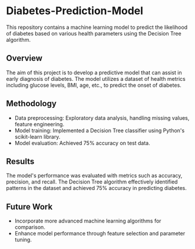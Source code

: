 # Diabetes-Prediction-Model

This repository contains a machine learning model to predict the likelihood of diabetes based on various health parameters using the Decision Tree algorithm.

## Overview
The aim of this project is to develop a predictive model that can assist in early diagnosis of diabetes. The model utilizes a dataset of health metrics including glucose levels, BMI, age, etc., to predict the onset of diabetes.

## Methodology
- Data preprocessing: Exploratory data analysis, handling missing values, feature engineering.
- Model training: Implemented a Decision Tree classifier using Python's scikit-learn library.
- Model evaluation: Achieved 75% accuracy on test data.

## Results
The model's performance was evaluated with metrics such as accuracy, precision, and recall. The Decision Tree algorithm effectively identified patterns in the dataset and achieved 75% accuracy in predicting diabetes.


## Future Work
- Incorporate more advanced machine learning algorithms for comparison.
- Enhance model performance through feature selection and parameter tuning.

